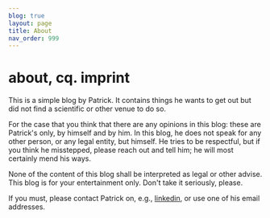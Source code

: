 ```yaml
---  
blog: true  
layout: page  
title: About  
nav_order: 999  
---  
```

  
# about, cq. imprint  
  
This is a simple blog by Patrick.  It contains things he wants to get out but did not find a scientific or other venue to do so.  
  
For the case that you think that there are any opinions in this blog: these are Patrick's only, by himself and by him.  In this blog, he does not speak for any other person, or any legal entity, but himself.  He tries to be respectful, but if you think he misstepped, please reach out and tell him; he will most certainly mend his ways.  
  
None of the content of this blog shall be interpreted as legal or other advise. This blog is for your entertainment only.  Don't take it seriously, please.  
  
If you must, please contact Patrick on, e.g., [linkedin](https://linkedin.com/in/smagt/), or use one of his email addresses.  

